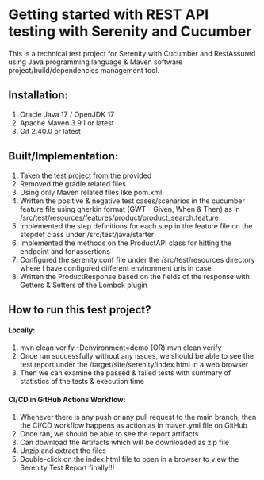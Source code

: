 # Getting started with REST API testing with Serenity and Cucumber

This is a technical test project for Serenity with Cucumber and RestAssured using Java programming language & Maven
software project/build/dependencies management tool.

## Installation:

1. Oracle Java 17 / OpenJDK 17
2. Apache Maven 3.9.1 or latest
3. Git 2.40.0 or latest

## Built/Implementation:

1. Taken the test project from the provided
2. Removed the gradle related files
3. Using only Maven related files like pom.xml
4. Written the positive & negative test cases/scenarios in the cucumber feature file using gherkin format (GWT - Given,
   When & Then) as in /src/test/resources/features/product/product_search.feature
5. Implemented the step definitions for each step in the feature file on the stepdef class under /src/test/java/starter
6. Implemented the methods on the ProductAPI class for hitting the endpoint and for assertions
7. Configured the serenity.conf file under the /src/test/resources directory where I have configured different
   environment uris in case
8. Written the ProductResponse based on the fields of the response with Getters & Setters of the Lombok plugin

## How to run this test project?

#### Locally:

1. mvn clean verify -Denvironment=demo
   (OR)
   mvn clean verify
2. Once ran successfully without any issues, we should be able to see the test report under the
   /target/site/serenity/index.html in a web browser
3. Then we can examine the passed & failed tests with summary of statistics of the tests & execution time

#### CI/CD in GitHub Actions Workflow:

1. Whenever there is any push or any pull request to the main branch, then the CI/CD workflow happens as action as in
   maven.yml file on GitHub
2. Once ran, we should be able to see the report artifacts
3. Can download the Artifacts which will be downloaded as zip file
4. Unzip and extract the files
5. Double-click on the index.html file to open in a browser to view the Serenity Test Report finally!!!